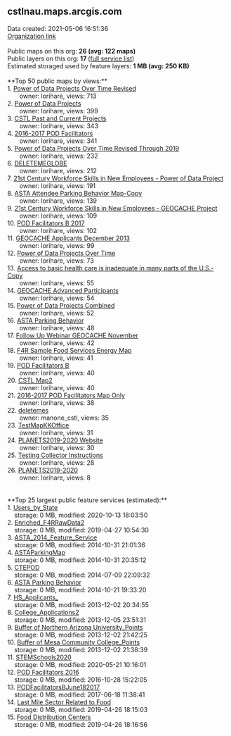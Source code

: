 <h2>cstlnau.maps.arcgis.com</h2> Data created: 2021-05-06 16:51:36 <br /><a target='new' href='https://cstlnau.maps.arcgis.com'>Organization link</a><br /><br />Public maps on this org: <b>26 (avg: 122 maps)</b><br />Public layers on this org: <b>17 </b>(<a target='new' href='https://services.arcgis.com/C5dMV7Ju1SgmJNno/ArcGIS/rest/services'>full service list</a>)<br />Estimated storaged used by feature layers: <b>1 MB (avg: 250 KB)</b><br /><br />**Top 50 public maps by views:**<br />  1. <a target='new' href='https://www.arcgis.com/home/item.html?id=f40db97cc480438c9b5f25bfcdef536d'>Power of Data Projects Over Time Revised</a> <br />  &nbsp;&nbsp;&nbsp;&nbsp; &nbsp;&nbsp;owner: lorihare, views: 713<br />  2. <a target='new' href='https://www.arcgis.com/home/item.html?id=525956bc2a454f1c8a9d4be340da9916'>Power of Data Projects</a> <br />  &nbsp;&nbsp;&nbsp;&nbsp; &nbsp;&nbsp;owner: lorihare, views: 399<br />  3. <a target='new' href='https://www.arcgis.com/home/item.html?id=59133e1a5ba94e21bdbda00d9f1350bf'>CSTL Past and Current Projects</a> <br />  &nbsp;&nbsp;&nbsp;&nbsp; &nbsp;&nbsp;owner: lorihare, views: 343<br />  4. <a target='new' href='https://www.arcgis.com/home/item.html?id=302675f21a5b43518d706a24cbb0f1ef'>2016-2017 POD Facilitators</a> <br />  &nbsp;&nbsp;&nbsp;&nbsp; &nbsp;&nbsp;owner: lorihare, views: 341<br />  5. <a target='new' href='https://www.arcgis.com/home/item.html?id=6629ca6609eb4b33b61734a4c56a77ef'>Power of Data Projects Over Time Revised Through 2019</a> <br />  &nbsp;&nbsp;&nbsp;&nbsp; &nbsp;&nbsp;owner: lorihare, views: 232<br />  6. <a target='new' href='https://www.arcgis.com/home/item.html?id=593cc43bdc0b47088e417691d189ac30'>DELETEMEGLOBE</a> <br />  &nbsp;&nbsp;&nbsp;&nbsp; &nbsp;&nbsp;owner: lorihare, views: 212<br />  7. <a target='new' href='https://www.arcgis.com/home/item.html?id=13406e94a9504ee0b94ff3170004df90'>21st Century Workforce Skills in New Employees - Power of Data Project</a> <br />  &nbsp;&nbsp;&nbsp;&nbsp; &nbsp;&nbsp;owner: lorihare, views: 191<br />  8. <a target='new' href='https://www.arcgis.com/home/item.html?id=8ca02d2f939d46b78feac131c9bcbd20'>ASTA Attendee Parking Behavior Map-Copy</a> <br />  &nbsp;&nbsp;&nbsp;&nbsp; &nbsp;&nbsp;owner: lorihare, views: 139<br />  9. <a target='new' href='https://www.arcgis.com/home/item.html?id=13d0d6bc910e4398ae831cb879285720'>21st Century Workforce Skills in New Employees - GEOCACHE Project</a> <br />  &nbsp;&nbsp;&nbsp;&nbsp; &nbsp;&nbsp;owner: lorihare, views: 109<br />  10. <a target='new' href='https://www.arcgis.com/home/item.html?id=2fbd100e1036445ea6155fa77fde36f7'>POD Facilitators B 2017</a> <br />  &nbsp;&nbsp;&nbsp;&nbsp; &nbsp;&nbsp;owner: lorihare, views: 102<br />  11. <a target='new' href='https://www.arcgis.com/home/item.html?id=43be37fc55c84fdaad7a8a7c500ca246'>GEOCACHE Applicants December 2013</a> <br />  &nbsp;&nbsp;&nbsp;&nbsp; &nbsp;&nbsp;owner: lorihare, views: 99<br />  12. <a target='new' href='https://www.arcgis.com/home/item.html?id=0505ef2d5c894a448659425f653f68ae'>Power of Data Projects Over Time</a> <br />  &nbsp;&nbsp;&nbsp;&nbsp; &nbsp;&nbsp;owner: lorihare, views: 73<br />  13. <a target='new' href='https://www.arcgis.com/home/item.html?id=4e49fb9bc0cd4c47bf19273617c67772'>Access to basic health care is inadequate in many parts of the U.S.-Copy</a> <br />  &nbsp;&nbsp;&nbsp;&nbsp; &nbsp;&nbsp;owner: lorihare, views: 55<br />  14. <a target='new' href='https://www.arcgis.com/home/item.html?id=e18f3885d6f84c5c8ed7711552a146e4'>GEOCACHE Advanced Participants</a> <br />  &nbsp;&nbsp;&nbsp;&nbsp; &nbsp;&nbsp;owner: lorihare, views: 54<br />  15. <a target='new' href='https://www.arcgis.com/home/item.html?id=44c3430e95924a8ba7d6061dcb3382f5'>Power of Data Projects Combined</a> <br />  &nbsp;&nbsp;&nbsp;&nbsp; &nbsp;&nbsp;owner: lorihare, views: 52<br />  16. <a target='new' href='https://www.arcgis.com/home/item.html?id=ae0f3c7bd5d24a9399ccef101f082831'>ASTA Parking Behavior</a> <br />  &nbsp;&nbsp;&nbsp;&nbsp; &nbsp;&nbsp;owner: lorihare, views: 48<br />  17. <a target='new' href='https://www.arcgis.com/home/item.html?id=855c6a1796b64d838ceeeff5df810c5b'>Follow Up Webinar GEOCACHE November</a> <br />  &nbsp;&nbsp;&nbsp;&nbsp; &nbsp;&nbsp;owner: lorihare, views: 42<br />  18. <a target='new' href='https://www.arcgis.com/home/item.html?id=08ba1c75031f4b3ab94b2e1c9f2bd615'>F4R Sample Food Services Energy Map</a> <br />  &nbsp;&nbsp;&nbsp;&nbsp; &nbsp;&nbsp;owner: lorihare, views: 41<br />  19. <a target='new' href='https://www.arcgis.com/home/item.html?id=044d370719c14156b881fdceaad14a0e'>POD Facilitators B</a> <br />  &nbsp;&nbsp;&nbsp;&nbsp; &nbsp;&nbsp;owner: lorihare, views: 40<br />  20. <a target='new' href='https://www.arcgis.com/home/item.html?id=34c5b88091e34b729d1fed8e95a39eb9'>CSTL Map2</a> <br />  &nbsp;&nbsp;&nbsp;&nbsp; &nbsp;&nbsp;owner: lorihare, views: 40<br />  21. <a target='new' href='https://www.arcgis.com/home/item.html?id=c24fc92b863f4bb7b87afa898801e068'>2016-2017 POD Facilitators Map Only</a> <br />  &nbsp;&nbsp;&nbsp;&nbsp; &nbsp;&nbsp;owner: lorihare, views: 38<br />  22. <a target='new' href='https://www.arcgis.com/home/item.html?id=bd69051933a74ede8552177a3523eb5e'>deletemes</a> <br />  &nbsp;&nbsp;&nbsp;&nbsp; &nbsp;&nbsp;owner: manone_cstl, views: 35<br />  23. <a target='new' href='https://www.arcgis.com/home/item.html?id=d2a716c4455c446c8a41414ac5be4729'>TestMapKKOffice</a> <br />  &nbsp;&nbsp;&nbsp;&nbsp; &nbsp;&nbsp;owner: lorihare, views: 31<br />  24. <a target='new' href='https://www.arcgis.com/home/item.html?id=c48cd77721cc431d838e12aab39c7233'>PLANETS2019-2020 Website</a> <br />  &nbsp;&nbsp;&nbsp;&nbsp; &nbsp;&nbsp;owner: lorihare, views: 30<br />  25. <a target='new' href='https://www.arcgis.com/home/item.html?id=7a53c3459a7e4e8da22742d3f4e7cd4c'>Testing Collector Instructions</a> <br />  &nbsp;&nbsp;&nbsp;&nbsp; &nbsp;&nbsp;owner: lorihare, views: 28<br />  26. <a target='new' href='https://www.arcgis.com/home/item.html?id=fcfafed4542e4fc3ba9cc25e331fb002'>PLANETS2019-2020</a> <br />  &nbsp;&nbsp;&nbsp;&nbsp; &nbsp;&nbsp;owner: lorihare, views: 8<br /><br /><br />**Top 25 largest public feature services (estimated):**<br /> 1. <a target='new' href='https://www.arcgis.com/home/item.html?id=979b22a7497c4613b7948aefd31e16d9'>Users_by_State</a><br /> &nbsp;&nbsp;&nbsp;&nbsp;storage: 0 MB, modified: 2020-10-13 18:03:50<br /> 2. <a target='new' href='https://www.arcgis.com/home/item.html?id=6895f97dbc9442a081dea886663e5ee9'>Enriched_F4RRawData2</a><br /> &nbsp;&nbsp;&nbsp;&nbsp;storage: 0 MB, modified: 2019-04-27 10:54:30<br /> 3. <a target='new' href='https://www.arcgis.com/home/item.html?id=ee8188ba85024f3abce8dddd93dea809'>ASTA_2014_Feature_Service</a><br /> &nbsp;&nbsp;&nbsp;&nbsp;storage: 0 MB, modified: 2014-10-31 21:01:36<br /> 4. <a target='new' href='https://www.arcgis.com/home/item.html?id=20fd099419f44fabad72aa55a5244289'>ASTAParkingMap</a><br /> &nbsp;&nbsp;&nbsp;&nbsp;storage: 0 MB, modified: 2014-10-31 20:35:12<br /> 5. <a target='new' href='https://www.arcgis.com/home/item.html?id=5099ce74f5ac41818c1fbde79c4db945'>CTEPOD</a><br /> &nbsp;&nbsp;&nbsp;&nbsp;storage: 0 MB, modified: 2014-07-09 22:09:32<br /> 6. <a target='new' href='https://www.arcgis.com/home/item.html?id=0c11bbf3e5fc45d79cc6504e95667648'>ASTA Parking Behavior</a><br /> &nbsp;&nbsp;&nbsp;&nbsp;storage: 0 MB, modified: 2014-10-21 19:33:20<br /> 7. <a target='new' href='https://www.arcgis.com/home/item.html?id=1a19ca325c314039b7508fe3696cc999'>HS_Applicants_</a><br /> &nbsp;&nbsp;&nbsp;&nbsp;storage: 0 MB, modified: 2013-12-02 20:34:55<br /> 8. <a target='new' href='https://www.arcgis.com/home/item.html?id=6f9d087ef48546caa1b4a3bbc86870d7'>College_Applications2</a><br /> &nbsp;&nbsp;&nbsp;&nbsp;storage: 0 MB, modified: 2013-12-05 23:51:31<br /> 9. <a target='new' href='https://www.arcgis.com/home/item.html?id=3401afb352ae4abda6c3f4dc885381ee'>Buffer of Northern Arizona University_Points</a><br /> &nbsp;&nbsp;&nbsp;&nbsp;storage: 0 MB, modified: 2013-12-02 21:42:25<br /> 10. <a target='new' href='https://www.arcgis.com/home/item.html?id=50d1355fc4b045b386c6521a23af2390'>Buffer of Mesa Community College_Points</a><br /> &nbsp;&nbsp;&nbsp;&nbsp;storage: 0 MB, modified: 2013-12-02 21:38:39<br /> 11. <a target='new' href='https://www.arcgis.com/home/item.html?id=343026459270477384e1b91a8ba2b6e6'>STEMSchools2020</a><br /> &nbsp;&nbsp;&nbsp;&nbsp;storage: 0 MB, modified: 2020-05-21 10:16:01<br /> 12. <a target='new' href='https://www.arcgis.com/home/item.html?id=738bb5831c3f48418f3384ffea3d77e4'>POD Facilitators 2016</a><br /> &nbsp;&nbsp;&nbsp;&nbsp;storage: 0 MB, modified: 2016-10-28 15:22:05<br /> 13. <a target='new' href='https://www.arcgis.com/home/item.html?id=0da5ef6e5a9b40d7a8b4e4669e64b433'>PODFacilitatorsBJune182017</a><br /> &nbsp;&nbsp;&nbsp;&nbsp;storage: 0 MB, modified: 2017-06-18 11:38:41<br /> 14. <a target='new' href='https://www.arcgis.com/home/item.html?id=d8595b9fa8604b10b68db452c5b011b0'>Last Mile Sector Related to Food</a><br /> &nbsp;&nbsp;&nbsp;&nbsp;storage: 0 MB, modified: 2019-04-26 18:15:03<br /> 15. <a target='new' href='https://www.arcgis.com/home/item.html?id=06258835ea3a43c092aad7fd47e82631'>Food Distribution Centers</a><br /> &nbsp;&nbsp;&nbsp;&nbsp;storage: 0 MB, modified: 2019-04-26 18:16:56<br />
